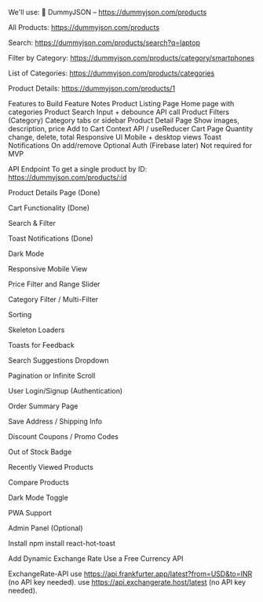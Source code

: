 We'll use:
🔗 DummyJSON – https://dummyjson.com/products

All Products: https://dummyjson.com/products

Search: https://dummyjson.com/products/search?q=laptop

Filter by Category: https://dummyjson.com/products/category/smartphones

List of Categories: https://dummyjson.com/products/categories

Product Details: https://dummyjson.com/products/1

<!--  -->
Features to Build
Feature	Notes
Product Listing Page	Home page with categories
Product Search	Input + debounce API call
Product Filters (Category)	Category tabs or sidebar
Product Detail Page	Show images, description, price
Add to Cart	Context API / useReducer
Cart Page	Quantity change, delete, total
Responsive UI	Mobile + desktop views
Toast Notifications	On add/remove
Optional Auth (Firebase later)	Not required for MVP

<!--  -->
API Endpoint
To get a single product by ID:
https://dummyjson.com/products/:id

<!-- Features to add -->
Product Details Page (Done)

Cart Functionality (Done)

Search & Filter

Toast Notifications (Done)

Dark Mode

Responsive Mobile View

Price Filter and Range Slider

Category Filter / Multi-Filter

Sorting

Skeleton Loaders

Toasts for Feedback

Search Suggestions Dropdown

Pagination or Infinite Scroll

User Login/Signup (Authentication)

Order Summary Page

Save Address / Shipping Info

Discount Coupons / Promo Codes

Out of Stock Badge

Recently Viewed Products

Compare Products

Dark Mode Toggle

PWA Support

Admin Panel (Optional)

<!--  -->
Install
npm install react-hot-toast

<!--  -->
Add Dynamic Exchange Rate
Use a Free Currency API

ExchangeRate-API
use https://api.frankfurter.app/latest?from=USD&to=INR (no API key needed).
use https://api.exchangerate.host/latest (no API key needed).